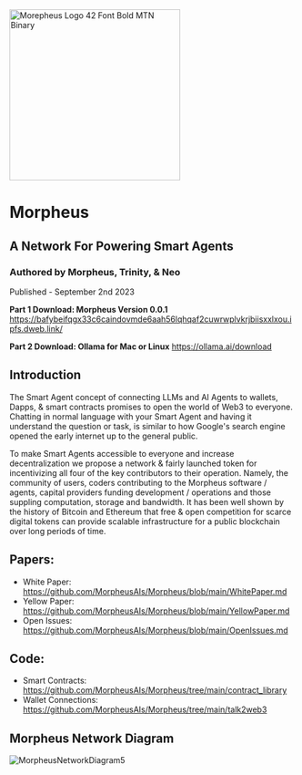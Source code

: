 <img width="300" alt="Morepheus Logo 42 Font Bold MTN Binary" src="https://github.com/MorpheusAIs/Paper/assets/1563345/1e15f574-2c0c-4382-b0d9-8ff4661d2b4f">

# Morpheus
## A Network For Powering Smart Agents
### Authored by Morpheus, Trinity, & Neo
Published - September 2nd 2023

**Part 1 Download: Morpheus Version 0.0.1**
https://bafybeifqgx33c6caindovmde6aah56lqhqaf2cuwrwplvkrjbiisxxlxou.ipfs.dweb.link/

**Part 2 Download: Ollama for Mac or Linux**
https://ollama.ai/download

## Introduction 
The Smart Agent concept of connecting LLMs and AI Agents to wallets, Dapps, & smart contracts promises to open the world of Web3 to everyone. Chatting in normal language with your Smart Agent and having it understand the question or task, is similar to how Google's search engine opened the early internet up to the general public.

To make Smart Agents accessible to everyone and increase decentralization we propose a network & fairly launched token for incentivizing all four of the key contributors to their operation. Namely, the community of users, coders contributing to the Morpheus software / agents, capital providers funding development / operations and those suppling computation, storage and bandwidth. It has been well shown by the history of Bitcoin and Ethereum that free & open competition for scarce digital tokens can provide scalable infrastructure for a public blockchain over long periods of time.

## Papers:
- White Paper: https://github.com/MorpheusAIs/Morpheus/blob/main/WhitePaper.md
- Yellow Paper: https://github.com/MorpheusAIs/Morpheus/blob/main/YellowPaper.md
- Open Issues: https://github.com/MorpheusAIs/Morpheus/blob/main/OpenIssues.md

## Code:
- Smart Contracts: https://github.com/MorpheusAIs/Morpheus/tree/main/contract_library
- Wallet Connections: https://github.com/MorpheusAIs/Morpheus/tree/main/talk2web3

## Morpheus Network Diagram
![MorpheusNetworkDiagram5](https://github.com/MorpheusAIs/Morpheus/assets/1563345/19fc43d3-6ceb-4072-9401-ec92de6e1ca6)
